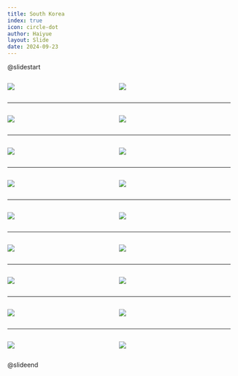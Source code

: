 ```yaml
---
title: South Korea
index: true
icon: circle-dot
author: Haiyue
layout: Slide
date: 2024-09-23
---
```

 
@slidestart

<div style="display:flex">
<div style="flex:1">

![](https://raw.githubusercontent.com/yclord/reading/refs/heads/master/english/Level-K/South%20Korea/001.webp)
</div>
<div style="flex:1">

![](https://raw.githubusercontent.com/yclord/reading/refs/heads/master/english/Level-K/South%20Korea/002.webp)
</div>
</div>

---

<div style="display:flex">
<div style="flex:1">

![](https://raw.githubusercontent.com/yclord/reading/refs/heads/master/english/Level-K/South%20Korea/003.webp)
</div>
<div style="flex:1">

![](https://raw.githubusercontent.com/yclord/reading/refs/heads/master/english/Level-K/South%20Korea/004.webp)
</div>
</div>

---

<div style="display:flex">
<div style="flex:1">

![](https://raw.githubusercontent.com/yclord/reading/refs/heads/master/english/Level-K/South%20Korea/005.webp)
</div>
<div style="flex:1">

![](https://raw.githubusercontent.com/yclord/reading/refs/heads/master/english/Level-K/South%20Korea/006.webp)
</div>
</div>

---

<div style="display:flex">
<div style="flex:1">

![](https://raw.githubusercontent.com/yclord/reading/refs/heads/master/english/Level-K/South%20Korea/007.webp)
</div>
<div style="flex:1">

![](https://raw.githubusercontent.com/yclord/reading/refs/heads/master/english/Level-K/South%20Korea/008.webp)
</div>
</div>

---

<div style="display:flex">
<div style="flex:1">

![](https://raw.githubusercontent.com/yclord/reading/refs/heads/master/english/Level-K/South%20Korea/009.webp)
</div>
<div style="flex:1">

![](https://raw.githubusercontent.com/yclord/reading/refs/heads/master/english/Level-K/South%20Korea/010.webp)
</div>
</div>

---

<div style="display:flex">
<div style="flex:1">

![](https://raw.githubusercontent.com/yclord/reading/refs/heads/master/english/Level-K/South%20Korea/011.webp)
</div>
<div style="flex:1">

![](https://raw.githubusercontent.com/yclord/reading/refs/heads/master/english/Level-K/South%20Korea/012.webp)
</div>
</div>

---

<div style="display:flex">
<div style="flex:1">

![](https://raw.githubusercontent.com/yclord/reading/refs/heads/master/english/Level-K/South%20Korea/013.webp)
</div>
<div style="flex:1">

![](https://raw.githubusercontent.com/yclord/reading/refs/heads/master/english/Level-K/South%20Korea/014.webp)
</div>
</div>

---

<div style="display:flex">
<div style="flex:1">

![](https://raw.githubusercontent.com/yclord/reading/refs/heads/master/english/Level-K/South%20Korea/015.webp)
</div>
<div style="flex:1">

![](https://raw.githubusercontent.com/yclord/reading/refs/heads/master/english/Level-K/South%20Korea/016.webp)
</div>
</div>

---

<div style="display:flex">
<div style="flex:1">

![](https://raw.githubusercontent.com/yclord/reading/refs/heads/master/english/Level-K/South%20Korea/017.webp)
</div>
<div style="flex:1">

![](https://raw.githubusercontent.com/yclord/reading/refs/heads/master/english/Level-K/South%20Korea/018.webp)
</div>
</div>

@slideend